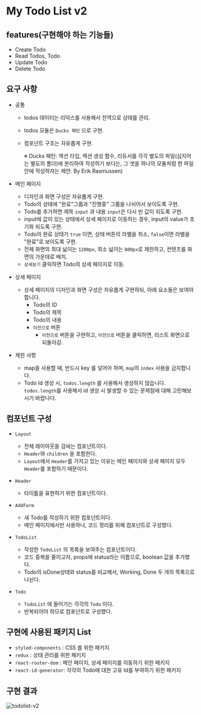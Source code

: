 # My Todo List v2

## features(구현해야 하는 기능들)

- Create Todo
- Read Todos, Todo
- Update Todo
- Delete Todo

## 요구 사항

- 공통

  - todos 데이터는 리덕스를 사용해서 전역으로 상태를 관리.
  - todos 모듈은 `Ducks 패턴` 으로 구현.
  - 컴포넌트 구조는 자유롭게 구현.

    ※ Ducks 패턴: 액션 타입, 액션 생성 함수, 리듀서를 각각 별도의 파일(심지어는 별도의 폴더)에 분리하여 작성하기 보다는, 그 셋을 하나의 모듈처럼 한 파일 안에 작성하자는 제안. By Erik Rasmussen)

- 메인 페이지

  - 디자인과 화면 구성은 자유롭게 구현.
  - Todo의 상태에 "완료"그룹과 "진행중" 그룹을 나뉘어서 보이도록 구현.
  - Todo를 추가하면 제목 `input` 과 내용 `input`은 다시 빈 값이 되도록 구현.
  - input에 값이 있는 상태에서 상세 페이지로 이동하는 경우, input의 value가 초기화 되도록 구현.
  - Todo의 완료 상태가 `true` 이면, 상태 버튼의 라벨을 취소, `false`이면 라벨을 "완료"로 보이도록 구현.
  - 전체 화면의 최대 넓이는 `1200px`, 최소 넓이는 `800px`로 제한하고, 컨텐츠를 화면의 가운데로 배치.
  - `상세보기` 클릭하면 Todo의 상세 페이지로 이동.

- 상세 페이지

  - 상세 페이지의 디자인과 화면 구성은 자유롭게 구현하되, 아래 요소들은 보여야 합니다.
    - Todo의 ID
    - Todo의 제목
    - Todo의 내용
    - `이전으로` 버튼
      - `이전으로` 버튼을 구현하고, `이전으로` 버튼을 클릭하면, 리스트 화면으로 되돌아감.

- 제한 사항
  - map을 사용할 때, 반드시 key 를 넣어아 하며, `map`의 `index` 사용을 금지합니다.
  - Todo Id 생성 시, `todos.length` 를 사용해서 생성하지 않습니다. `todos.length`를 사용해서 id 생성 시 발생할 수 있는 문제점에 대해 고민해보시기 바랍니다.

## 컴포넌트 구성

- `Layout`

  - 전체 레이아웃을 감싸는 컴포넌트이다.
  - `Header`와 `children` 을 포함한다.
  - `Layout`에서 `Header`를 가지고 있는 이유는 메인 페이지와 상세 페이지 모두 `Header`를 포함하기 때문이다.

- `Header`

  - 타이틀을 표현하기 위한 컴포넌트이다.

- `AddForm`

  - 새 Todo를 작성하기 위한 컴포넌트이다.
  - 메인 페이지에서만 사용하나, 코드 정리를 위해 컴포넌트로 구성했다.

- `TodoList`

  - 작성한 `TodoList` 의 목록을 보여주는 컴포넌트이다.
  - 코드 중복을 줄이고자, props에 status라는 이름으로, boolean 값을 추가했다.
  - Todo의 isDone상태와 status를 비교해서, Working, Done 두 개의 목록으로 나뉜다.

- `Todo`

  - `TodoList` 에 들어가는 각각의 `Todo` 이다.
  - 반복되어야 하므로 컴포넌트로 구성했다.

## 구현에 사용된 패키지 List





- `styled-components` : CSS 를 위한 패키지
- `redux` : 상태 관리를 위한 패키지
- `react-router-dom` : 메인 페이지, 상세 페이지를 이동하기 위한 패키지
- `react-id-generator`: 각각의 Todo에 대한 고유 Id를 부여하기 위한 패키지

## 구현 결과

![todolist-v2](https://user-images.githubusercontent.com/83802168/185730580-826735d1-962d-4409-a443-ab657a29ff2b.gif)

